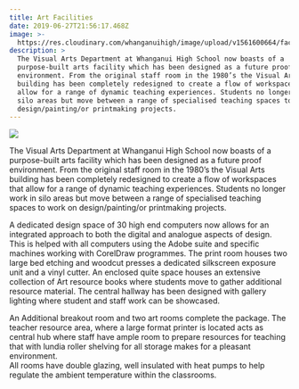 ```yaml
---
title: Art Facilities
date: 2019-06-27T21:56:17.468Z
image: >-
  https://res.cloudinary.com/whanganuihigh/image/upload/v1561600664/facilities/Art_Facilities_-_Combined.jpg
description: >
  The Visual Arts Department at Whanganui High School now boasts of a
  purpose-built arts facility which has been designed as a future proof
  environment. From the original staff room in the 1980’s the Visual Arts
  building has been completely redesigned to create a flow of workspaces that
  allow for a range of dynamic teaching experiences. Students no longer work in
  silo areas but move between a range of specialised teaching spaces to work on
  design/painting/or printmaking projects.
---
```

![](/uploads/5b8c62d5ff2a7c03cc00065c/art-facilities---Smaller.jpg)

The Visual Arts Department at Whanganui High School now boasts of a purpose-built arts facility which has been designed as a future proof environment. From the original staff room in the 1980’s the Visual Arts building has been completely redesigned to create a flow of workspaces that allow for a range of dynamic teaching experiences. Students no longer work in silo areas but move between a range of specialised teaching spaces to work on design/painting/or printmaking projects.

A dedicated design space of 30 high end computers now allows for an integrated approach to both the digital and analogue aspects of design. This is helped with all computers using the Adobe suite and specific machines working with CorelDraw programmes. The print room houses two large bed etching and woodcut presses a dedicated silkscreen exposure unit and a vinyl cutter. An enclosed quite space houses an extensive collection of Art resource books where students move to gather additional resource material. The central hallway has been designed with gallery lighting where student and staff work can be showcased.

An Additional breakout room and two art rooms complete the package. The teacher resource area, where a large format printer is located acts as central hub where staff have ample room to prepare resources for teaching that with lundia roller shelving for all storage makes for a pleasant environment.  
All rooms have double glazing, well insulated with heat pumps to help regulate the ambient temperature within the classrooms.
